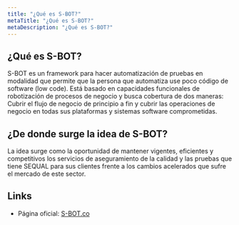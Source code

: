 ```yaml
---
title: "¿Qué es S-BOT?"
metaTitle: "¿Qué es S-BOT?"
metaDescription: "¿Qué es S-BOT?"
---
```


<p style="text-align: justify;"> 

## ¿Qué es S-BOT?

S-BOT es un framework para hacer automatización de pruebas en modalidad que permite que la persona que automatiza use poco código de software (low code). Está basado en capacidades funcionales de robotización de procesos de negocio y busca cobertura de dos maneras: Cubrir el flujo de negocio de principio a fin y cubrir las operaciones de negocio en todas sus plataformas y sistemas software comprometidas.

## ¿De donde surge la idea de S-BOT?

 La idea surge como la oportunidad de mantener vigentes, eficientes y competitivos los servicios de aseguramiento de la calidad y las pruebas que tiene SEQUAL para sus clientes frente a los cambios acelerados que sufre el mercado de este sector.
 
 </p>

## Links

* Página oficial: [S-BOT.co](https://sbot.co)
